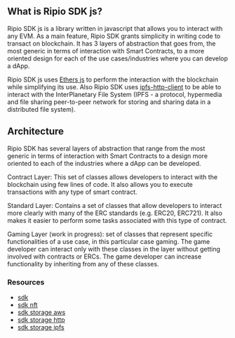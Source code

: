 ## What is Ripio SDK js?

Ripio SDK js is a library written in javascript that allows you to interact with any EVM. As a main feature, Ripio SDK grants simplicity in writing code to transact on blockchain. It has 3 layers of abstraction that goes from, the most generic in terms of interaction with Smart Contracts, to a more oriented design for each of the use cases/industries where you can develop a dApp.

Ripio SDK js uses [Ethers js](https://docs.ethers.io/v5/) to perform the interaction with the blockchain while simplifying its use. Also Ripio SDK uses [ipfs-http-client](https://www.npmjs.com/package/ipfs-http-client) to be able to interact with the InterPlanetary File System (IPFS - a protocol, hypermedia and file sharing peer-to-peer network for storing and sharing data in a distributed file system).

## Architecture

Ripio SDK has several layers of abstraction that range from the most generic in terms of interaction with Smart Contracts to a design more oriented to each of the industries where a dApp can be developed.

Contract Layer: This set of classes allows developers to interact with the blockchain using few lines of code. It also allows you to execute transactions with any type of smart contract.

Standard Layer: Contains a set of classes that allow developers to interact more clearly with many of the ERC standards (e.g. ERC20, ERC721). It also makes it easier to perform some tasks associated with this type of contract.

Gaming Layer (work in progress): set of classes that represent specific functionalities of a use case, in this particular case gaming. The game developer can interact only with these classes in the layer without getting involved with contracts or ERCs. The game developer can increase functionality by inheriting from any of these classes.

### Resources

- [sdk](https://ripio.github.io/sdkjs/sdk)
- [sdk nft](https://ripio.github.io/sdkjs/sdk-nft)
- [sdk storage aws](https://ripio.github.io/sdkjs/sdk-storage-aws)
- [sdk storage http](https://ripio.github.io/sdkjs/sdk-storage-http)
- [sdk storage ipfs](https://ripio.github.io/sdkjs/sdk-storage-ipfs)
